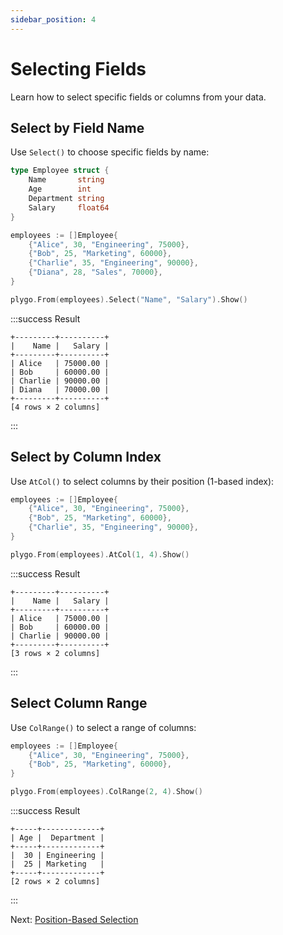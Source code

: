 ```yaml
---
sidebar_position: 4
---
```


# Selecting Fields

Learn how to select specific fields or columns from your data.

## Select by Field Name

Use `Select()` to choose specific fields by name:

```go
type Employee struct {
    Name       string
    Age        int
    Department string
    Salary     float64
}

employees := []Employee{
    {"Alice", 30, "Engineering", 75000},
    {"Bob", 25, "Marketing", 60000},
    {"Charlie", 35, "Engineering", 90000},
    {"Diana", 28, "Sales", 70000},
}

plygo.From(employees).Select("Name", "Salary").Show()
```

:::success Result
```
+---------+----------+
|    Name |   Salary |
+---------+----------+
| Alice   | 75000.00 |
| Bob     | 60000.00 |
| Charlie | 90000.00 |
| Diana   | 70000.00 |
+---------+----------+
[4 rows × 2 columns]
```
:::

## Select by Column Index

Use `AtCol()` to select columns by their position (1-based index):

```go
employees := []Employee{
    {"Alice", 30, "Engineering", 75000},
    {"Bob", 25, "Marketing", 60000},
    {"Charlie", 35, "Engineering", 90000},
}

plygo.From(employees).AtCol(1, 4).Show()
```

:::success Result
```
+---------+----------+
|    Name |   Salary |
+---------+----------+
| Alice   | 75000.00 |
| Bob     | 60000.00 |
| Charlie | 90000.00 |
+---------+----------+
[3 rows × 2 columns]
```
:::

## Select Column Range

Use `ColRange()` to select a range of columns:

```go
employees := []Employee{
    {"Alice", 30, "Engineering", 75000},
    {"Bob", 25, "Marketing", 60000},
}

plygo.From(employees).ColRange(2, 4).Show()
```

:::success Result
```
+-----+-------------+
| Age |  Department |
+-----+-------------+
|  30 | Engineering |
|  25 | Marketing   |
+-----+-------------+
[2 rows × 2 columns]
```
:::

Next: [Position-Based Selection](05-positions.md)
